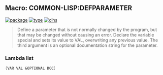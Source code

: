 ## Macro: COMMON-LISP:DEFPARAMETER
[![package](https://img.shields.io/badge/Package-COMMON--LISP-5f9ea0.svg?style=social&colorA=999999)](../) [![type](https://img.shields.io/badge/Type-Macro-5f9ea0.svg?style=social&colorA=999999)](../#macro) [![clhs](https://img.shields.io/badge/CLHS-DEFPARAMETER-5f9ea0.svg?style=social&colorA=999999)](http://www.lispworks.com/documentation/HyperSpec/Body/m_defpar.htm) 

> Define a parameter that is not normally changed by the program,
> but that may be changed without causing an error. Declare the
> variable special and sets its value to VAL, overwriting any
> previous value. The third argument is an optional documentation
> string for the parameter.

### Lambda list
```
(VAR VAL &OPTIONAL DOC)
```
